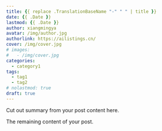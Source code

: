 ```yaml
---
title: {{ replace .TranslationBaseName "-" " " | title }}
date: {{ .Date }}
lastmod: {{ .Date }}
author: xiangmingya
avatar: /img/author.jpg
authorlink: https://ailistings.cn/
cover: /img/cover.jpg
# images:
#   - /img/cover.jpg
categories:
  - category1
tags:
  - tag1
  - tag2
# nolastmod: true
draft: true
---
```


Cut out summary from your post content here.

<!--more-->

The remaining content of your post.
